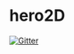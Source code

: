 # hero2D

[![Gitter](https://badges.gitter.im/Join%20Chat.svg)](https://gitter.im/RedStarZOn/hero2D?utm_source=badge&utm_medium=badge&utm_campaign=pr-badge&utm_content=badge)